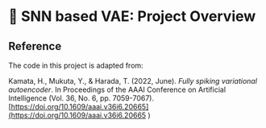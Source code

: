 # :brain: SNN based VAE: Project Overview

## Reference
The code in this project is adapted from:

Kamata, H., Mukuta, Y., & Harada, T. (2022, June). *Fully spiking variational autoencoder*. In Proceedings of the AAAI Conference on Artificial Intelligence (Vol. 36, No. 6, pp. 7059-7067). [https://doi.org/10.1609/aaai.v36i6.20665](https://doi.org/10.1609/aaai.v36i6.20665 )
